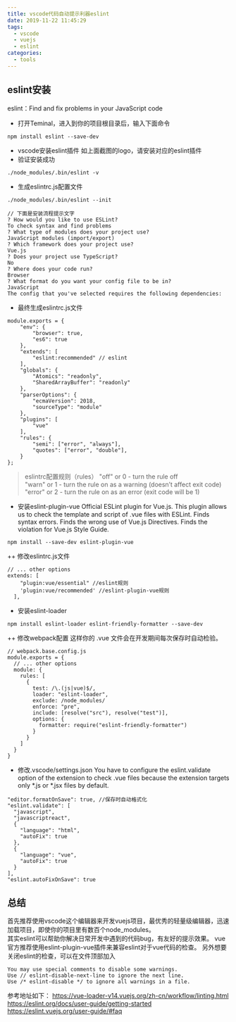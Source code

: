```yaml
---
title: vscode代码自动提示利器eslint
date: 2019-11-22 11:45:29
tags:
  - vscode
  - vuejs
  - eslint
categories:
  - tools
---
```


## eslint安装
eslint：Find and fix problems in your JavaScript code
+ 打开Teminal，进入到你的项目根目录后，输入下面命令
```
npm install eslint --save-dev
```
+ vscode安装eslint插件
如上面截图的logo，请安装对应的eslint插件
+ 验证安装成功
```
./node_modules/.bin/eslint -v
```
+ 生成eslintrc.js配置文件
```
./node_modules/.bin/eslint --init

// 下面是安装流程提示文字
? How would you like to use ESLint? 
To check syntax and find problems
? What type of modules does your project use? 
JavaScript modules (import/export)
? Which framework does your project use? 
Vue.js
? Does your project use TypeScript? 
No
? Where does your code run? 
Browser
? What format do you want your config file to be in? 
JavaScript
The config that you've selected requires the following dependencies:
```
+ 最终生成eslintrc.js文件
```
module.exports = {
    "env": {
        "browser": true,
        "es6": true
    },
    "extends": [
        "eslint:recommended" // eslint
    ],
    "globals": {
        "Atomics": "readonly",
        "SharedArrayBuffer": "readonly"
    },
    "parserOptions": {
        "ecmaVersion": 2018,
        "sourceType": "module"
    },
    "plugins": [
        "vue"
    ],
    "rules": {
        "semi": ["error", "always"],
        "quotes": ["error", "double"],
    }
};
```
> eslintrc配置规则（rules）
"off" or 0 - turn the rule off  
"warn" or 1 - turn the rule on as a warning (doesn’t affect exit code)
"error" or 2 - turn the rule on as an error (exit code will be 1)
+ 安装eslint-plugin-vue
Official ESLint plugin for Vue.js.
This plugin allows us to check the template and script of .vue files with ESLint.
Finds syntax errors.
Finds the wrong use of Vue.js Directives.
Finds the violation for Vue.js Style Guide.
```
npm install --save-dev eslint-plugin-vue
```
++ 修改eslintrc.js文件
```
// ... other options
extends: [
    "plugin:vue/essential" //eslint规则
    'plugin:vue/recommended' //eslint-plugin-vue规则
  ],
```
+ 安装eslint-loader
```
npm install eslint-loader eslint-friendly-formatter --save-dev
```
++ 修改webpack配置
这样你的 .vue 文件会在开发期间每次保存时自动检验。
```
// webpack.base.config.js
module.exports = {
  // ... other options
  module: {
    rules: [
      {
        test: /\.(js|vue)$/,
        loader: "eslint-loader",
        exclude: /node_modules/
        enforce: "pre",
        include: [resolve("src"), resolve("test")],
        options: {
          formatter: require("eslint-friendly-formatter")
        }
      }
    ]
  }
}
```
+ 修改.vscode/settings.json
You have to configure the eslint.validate option of the extension to check .vue files because the extension targets only *.js or *.jsx files by default.
```
"editor.formatOnSave": true, //保存时自动格式化
"eslint.validate": [
  "javascript",
  "javascriptreact",
  {
    "language": "html",
    "autoFix": true
  },
  {
    "language": "vue",
    "autoFix": true
  }
],
"eslint.autoFixOnSave": true

```

## 总结
首先推荐使用vscode这个编辑器来开发vuejs项目，最优秀的轻量级编辑器，迅速加载项目，即使你的项目里有数百个node_modules。  
其实eslint可以帮助你解决日常开发中遇到的代码bug，有友好的提示效果。
vue官方推荐使用eslint-plugin-vue插件来兼容eslint对于vue代码的检查。
另外想要关闭eslint的检查，可以在文件顶部加入
```
You may use special comments to disable some warnings.
Use // eslint-disable-next-line to ignore the next line.
Use /* eslint-disable */ to ignore all warnings in a file.
```
参考地址如下：
https://vue-loader-v14.vuejs.org/zh-cn/workflow/linting.html
https://eslint.org/docs/user-guide/getting-started
https://eslint.vuejs.org/user-guide/#faq